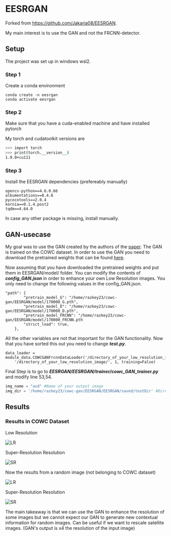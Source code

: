 # EESRGAN 
Forked from https://github.com/Jakaria08/EESRGAN.

My main interest is to use the GAN and not the FRCNN-detector.

## Setup
The project was set up in windows wsl2. 
### Step 1 
Create a conda environment
```
conda create -n eesrgan
conda activate eesrgan
```
### Step 2
Make sure that you have a cuda-enabled machine and have installed pytorch

My torch and cudatoolkit versions are
```bash
>>> import torch
>>> print(torch.__version__)
1.9.0+cu111
```
### Step 3
Install the EESRGAN dependencies (prefereably manually)

```
opencv-python==4.6.0.66
albumentations==0.4.6
pycocotools==2.0.4
kornia==0.1.4.post2
tqdm==4.64.0
```
In case any other package is missing, install manually.

## GAN-usecase
My goal was to use the GAN created by the authors of the [paper](https://www.mdpi.com/2072-4292/12/9/1432). The GAN is trained on the COWC dataset. In order to use the GAN you need to download the pretrained weights that can be found [here](https://drive.google.com/drive/folders/15xN_TKKTUpQ5EVdZWJ2aZUa4Y-u-Mt0f). 

Now assuming that you have downloaded the pretrained weights and put them in EESRGAN/model/ folder. You can modify the contents of ***config_GAN.json*** in order to enhance your own Low Resolution images. You only need to change the following values in the config_GAN.json.
```
"path": {
        "pretrain_model_G": "/home/razkey23/cowc-gan/EESRGAN/model/170000_G.pth",
        "pretrain_model_D": "/home/razkey23/cowc-gan/EESRGAN/model/170000_D.pth",
        "pretrain_model_FRCNN": "/home/razkey23/cowc-gan/EESRGAN/model/170000_FRCNN.pth
        "strict_load": true,
    },
```

All the other variables are not that important for the GAN functionality. Now that you have sorted this out you need to change ***test.py***. 

```
data_loader = module_data.COWCGANFrcnnDataLoader('/directory_of_your_low_resolution_image/',
    '/directory_of_your_low_resolution_image/', 1, training=False)
```

Final Step is to go to ***EESRGAN/EESRGAN/trainer/cowc_GAN_trainer.py*** and modify line 53,54. 
```python
img_name = "asd" #Name of your output image
img_dir = '/home/razkey23/cowc-gan/EESRGAN/EESRGAN/saved/testDir' #Directory to save the Super-Resolution Image
```

## Results
### Results in COWC Dataset
Low Resolution


![LR](https://i.imgur.com/h8KZiVZ.png)


Super-Resolution Resolution


![SR](https://i.imgur.com/Sy0o7VQ.png)

Now the results from a random image (not belonging to COWC dataset)


![LR](https://i.imgur.com/6axXpCM.png)


Super-Resolution Resolution


![SR](https://i.imgur.com/QxcBH2B.png)

The main takeaway is that we can use the GAN to enhance the resolution of some images but we cannot expect our GAN to generate new contextual information for random images. Can be useful if we want to rescale satellite images. (GAN's output is x4 the resolution of the input image)
